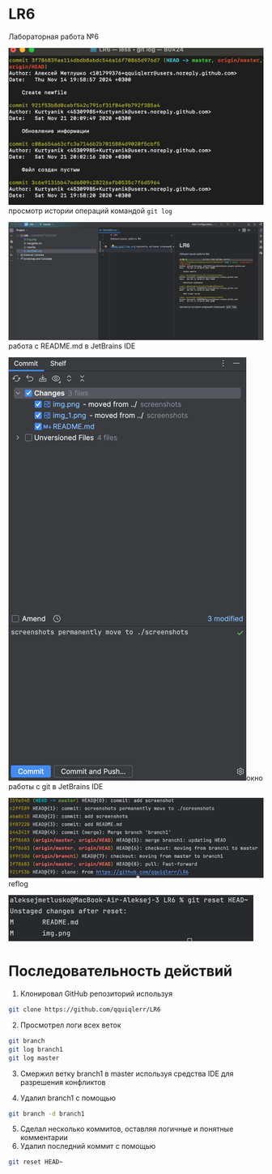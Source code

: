 # LR6
Лабораторная работа №6

![img.png](screenshots/img.png)просмотр истории операций командой `git log`

![img_1.png](screenshots/img_1.png)работа с README.md в JetBrains IDE

![img.png](screenshots/img3.png)окно работы с git в JetBrains IDE

![img.png](screenshots/img_5.png) reflog

![img_1.png](screenshots/img_4.png)

# Последовательность действий
1. Клонировал GitHub репозиторий используя
```bash
git clone https://github.com/qquiqlerr/LR6
```


2. Просмотрел логи всех веток
```bash
git branch
git log branch1
git log master
```


3. Смержил ветку branch1 в master используя средства IDE для разрешения конфликтов


4. Удалил branch1 с помощью
```bash
git branch -d branch1
```

5. Сделал несколько коммитов, оставляя логичные и понятные комментарии
6. Удалил последний коммит с помощью
```bash
git reset HEAD~
```